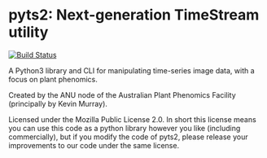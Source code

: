 # pyts2: Next-generation TimeStream utility

[![Build Status](https://travis-ci.org/appf-anu/timestream2.svg?branch=master)](https://travis-ci.org/appf-anu/timestream2)

A Python3 library and CLI for manipulating time-series image data, with a focus on plant phenomics.

Created by the ANU node of the Australian Plant Phenomics Facility (principally by Kevin Murray).


Licensed under the Mozilla Public License 2.0. In short this license means you can use this code as a python library however you like (including commercially), but if you modify the code of pyts2, please release your improvements to our code under the same license.

